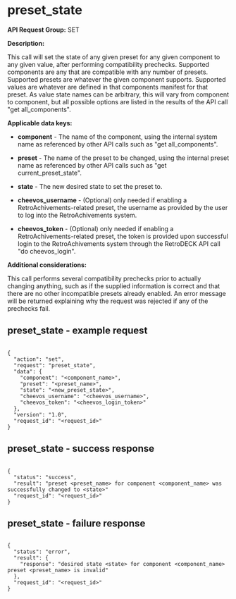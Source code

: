 # preset_state

**API Request Group:** SET

**Description:**

This call will set the state of any given preset for any given component to any given value, after performing compatibility prechecks. Supported components are any that are compatible with any number of presets. Supported presets are whatever the given component supports. Supported values are whatever are defined in that components manifest for that preset. As value state names can be arbitrary, this will vary from component to component, but all possible options are listed in the results of the API call "get all_components".

**Applicable data keys:**

- **component** - The name of the component, using the internal system name as referenced by other API calls such as "get all_components".

- **preset** - The name of the preset to be changed, using the internal preset name as referenced by other API calls such as "get current_preset_state".

- **state** - The new desired state to set the preset to.

- **cheevos_username** - (Optional) only needed if enabling a RetroAchivements-related preset, the username as provided by the user to log into the RetroAchivements system.

- **cheevos_token** -  (Optional) only needed if enabling a RetroAchivements-related preset, the token is provided upon successful login to the RetroAchivements system through the RetroDECK API call "do cheevos_login".

**Additional considerations:**

This call performs several compatibility prechecks prior to actually changing anything, such as if the supplied information is correct and that there are no other incompatible presets already enabled. An error message will be returned explaining why the request was rejected if any of the prechecks fail.

## preset_state - example request

```

{
  "action": "set",
  "request": "preset_state",
  "data": {
    "component": "<component_name>",
    "preset": "<preset_name>",
    "state": "<new_preset_state>",
    "cheevos_username": "<cheevos_username>",
    "cheevos_token": "<cheevos_login_token>"
  },
  "version": "1.0",
  "request_id": "<request_id>"
}

```

## preset_state - success response


```

{
  "status": "success",
  "result": "preset <preset_name> for component <component_name> was successfully changed to <state>"
  "request_id": "<request_id>"
}

```

## preset_state - failure response

```

{
  "status": "error",
  "result": {
    "response": "desired state <state> for component <component_name> preset <preset_name> is invalid"
  },
  "request_id": "<request_id>"
}

```

